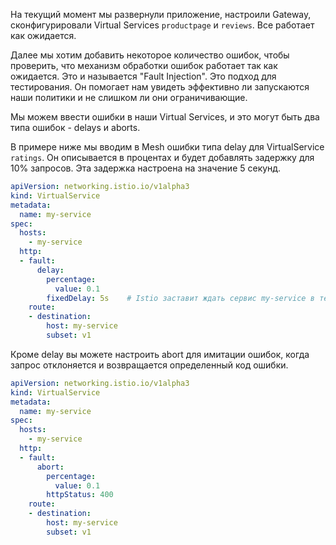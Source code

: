 На текущий момент мы развернули приложение, настроили Gateway, сконфигурировали Virtual Services `productpage` и `reviews`. Все работает как ожидается.

Далее мы хотим добавить некоторое количество ошибок, чтобы проверить, что механизм обработки ошибок работает так как ожидается. Это и называется "Fault Injection". Это подход для тестирования. Он помогает нам увидеть эффективно ли запускаются наши политики и не слишком ли они ограничивающие.

Мы можем ввести ошибки в наши Virtual Services, и это могут быть два типа ошибок - delays и aborts.

В примере ниже мы вводим в Mesh ошибки типа delay для VirtualService `ratings`. Он описывается в процентах и будет добавлять задержку для 10% запросов. Эта задержка настроена на значение 5 секунд.

```yaml
apiVersion: networking.istio.io/v1alpha3
kind: VirtualService
metadata:
  name: my-service
spec:
  hosts:
    - my-service
  http:
  - fault:
      delay:
        percentage:
          value: 0.1
        fixedDelay: 5s    # Istio заставит ждать сервис my-service в течение 5 секунд прежде чем вернуть ответ другом сервису
    route:
    - destination:
        host: my-service
        subset: v1
```

Кроме delay вы можете настроить abort для имитации ошибок, когда запрос отклоняется и возвращается определенный код ошибки.

```yaml
apiVersion: networking.istio.io/v1alpha3
kind: VirtualService
metadata:
  name: my-service
spec:
  hosts:
    - my-service
  http:
  - fault:
      abort:
        percentage:
          value: 0.1
        httpStatus: 400
    route:
    - destination:
        host: my-service
        subset: v1
```